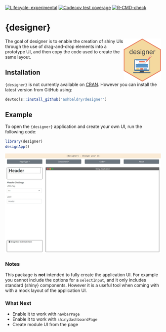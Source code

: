 
<!-- badges: start -->
[![Lifecycle: experimental](https://img.shields.io/badge/lifecycle-experimental-orange.svg)](https://lifecycle.r-lib.org/articles/stages.html#experimental)
[![Codecov test coverage](https://codecov.io/gh/ashbaldry/designer/branch/main/graph/badge.svg)](https://codecov.io/gh/ashbaldry/designer?branch=main)
[![R-CMD-check](https://github.com/ashbaldry/designer/workflows/R-CMD-check/badge.svg)](https://github.com/ashbaldry/designer/actions)
<!-- badges: end -->

# {designer}

<img src="https://raw.githubusercontent.com/ashbaldry/designer/master/man/figures/hex-designer.png" align="right" width="120"/>

The goal of designer is to enable the creation of shiny UIs through the use of drag-and-drop elements into a prototype UI, and then copy the code used to create the same layout.

## Installation

`{designer}` is not currently available on [CRAN](https://CRAN.R-project.org). However you can install the latest version from GitHub using:

``` r
devtools::install_github("ashbaldry/designer")
```

## Example

To open the `{designer}` application and create your own UI, run the following code:

``` r
library(designer)
designApp()
```

![](man/figures/example_app.jpeg)

### Notes

This package is **not** intended to fully create the application UI. For example you cannot include the options for a `selectInput`, and it only includes standard {shiny} components. However it is a useful tool when coming with with a mock layout of the application UI.

### What Next

- Enable it to work with `navbarPage`
- Enable it to work with `shinydashboardPage`
- Create module UI from the page
